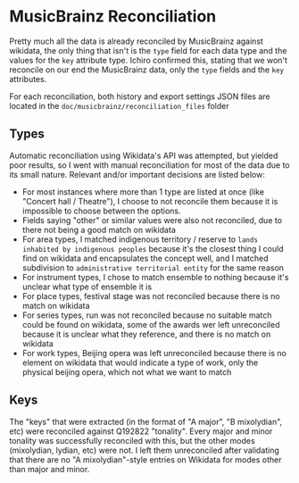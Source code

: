 # MusicBrainz Reconciliation

Pretty much all the data is already reconciled by MusicBrainz against wikidata, the only thing that isn't is the `type` field for each data type and the values for the `key` attribute type. Ichiro confirmed this, stating that we won't reconcile on our end the MusicBrainz data, only the `type` fields and the `key` attributes.

For each reconciliation, both history and export settings JSON files are located in the `doc/musicbrainz/reconciliation_files` folder

## Types

Automatic reconciliation using Wikidata's API was attempted, but yielded poor results, so I went with manual reconciliation for most of the data due to its small nature. Relevant and/or important decisions are listed below:

- For most instances where more than 1 type are listed at once (like "Concert hall / Theatre"), I choose to not reconcile them because it is impossible to choose between the options.
- Fields saying "other" or similar values were also not reconciled, due to there not being a good match on wikidata
- For area types, I matched indigenous territory / reserve to `lands inhabited by indigenous peoples` because it's the closest thing I could find on wikidata and encapsulates the concept well, and I matched subdivision to `administrative territorial entity` for the same reason
- For instrument types, I chose to match ensemble to nothing because it's unclear what type of ensemble it is
- For place types, festival stage was not reconciled because there is no match on wikidata
- For series types, run was not reconciled because no suitable match could be found on wikidata, some of the awards wer left unreconciled because it is unclear what they reference, and there is no match on wikidata
- For work types, Beijing opera was left unreconciled because there is no element on wikidata that would indicate a type of work, only the physical beijing opera, which not what we want to match

## Keys

The "keys" that were extracted (in the format of "A major", "B mixolydian", etc) were reconciled against Q192822 "tonality". Every major and minor tonality was successfully reconciled with this, but the other modes (mixolydian, lydian, etc) were not. I left them unreconciled after validating that there are no "A mixolydian"-style entries on Wikidata for modes other than major and minor.
